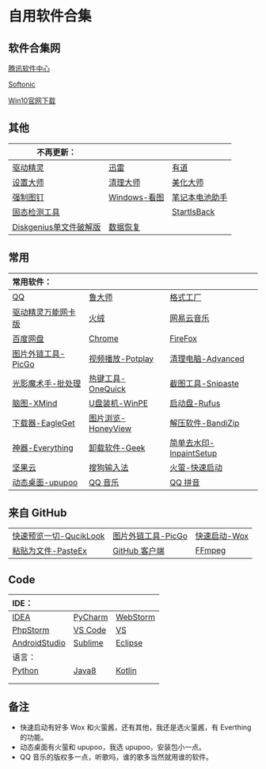 # 自用软件合集

## 软件合集网

[腾讯软件中心](https://pc.qq.com/)

[Softonic](https://en.softonic.com/)

[Win10官网下载](https://www.microsoft.com/zh-cn/software-download/windows10)

## 其他

| 不再更新： |  |  |
------- | ------- | -------
[驱动精灵](https://pan.baidu.com/s/1H7FsFUx4Q8oK7QTqj9VQwQ/) | [迅雷](https://pan.baidu.com/s/1c42P3xE4Qh3n5zMsXVn00g/) | [有道](https://pan.baidu.com/s/1E0noB2-1V6KIFgTH92ANjA/)
[设置大师](https://pan.baidu.com/s/1XCFPrAoryD-FwbSMtu7uBA/) | [清理大师](https://pan.baidu.com/s/1NnP5VzN9GylgoeQ4q3916w/) | [美化大师](https://pan.baidu.com/s/1aUjHCCm0CfVi3o1Fm0cotA/)
[强制图钉](https://pan.baidu.com/s/1WiUN4dNZKyoDWHJBuJp_XA/) | [Windows-看图](https://pan.baidu.com/s/1b93CeO_YV2hrClmIA9rVew/) | [笔记本电池助手](https://pan.baidu.com/s/1aoMrK6tYooyUgm_wh0rUMw/)
[固态检测工具](https://pan.baidu.com/s/1I3THIzS32wTK0hE3Yp0Teg/) |  | [StartIsBack](https://pan.baidu.com/s/13ACiBedQy6j0tBJtm6EoKQ/)
[Diskgenius单文件破解版](https://pan.baidu.com/s/1szCuw8IQTO9VFLCbuS2sNA/) | [数据恢复](https://pan.baidu.com/s/1aZzRDybe9HZQxEpFAMVwAA/)

## 常用

| 常用软件：| | |
|:---|:---|:---|
|[QQ](https://im.qq.com/download/)|[鲁大师](http://www.ludashi.com/page/pc.php)|[格式工厂](http://www.pcfreetime.com/formatfactory/CN/index.html)|
|[驱动精灵万能网卡版](http://www.drivergenius.com/wangka/)|[火绒](https://www.huorong.cn/)|[网易云音乐](https://music.163.com/#/download)|
|[百度网盘](https://pan.baidu.com/download)|[Chrome](https://www.google.cn/chrome/)|[FireFox](http://www.firefox.com.cn/)|
|[图片外链工具-PicGo](https://github.com/Molunerfinn/PicGo)|[视频播放-Potplay](http://potplayer.daum.net/?lang=zh_CN)|[清理电脑-Advanced](https://www.advancedsystemcare.cn/download/)|
|[光影魔术手-批处理](http://www.neoimaging.cn/)|[热键工具-OneQuick](https://onequick.org/download/)|[截图工具-Snipaste](https://zh.snipaste.com/)|
|[脑图-XMind](https://www.xmind.cn/zen/)|[U盘装机-WinPE](http://www.wepe.com.cn/download.html)|[启动盘-Rufus](https://rufus.ie/zh_CN.html)|
|[下载器-EagleGet](http://www.eagleget.com/cn/)|[图片浏览-HoneyView](https://www.bandisoft.com/honeyview/)|[解压软件-BandiZip](https://www.bandisoft.com/bandizip/)|
|[神器-Everything](https://www.voidtools.com/downloads/)|[卸载软件-Geek](https://geekuninstaller.com/download)|[简单去水印-InpaintSetup](https://www.theinpaint.com/download.html)|
|[坚果云](https://www.jianguoyun.com/s/downloads)|[搜狗输入法](https://pinyin.sogou.com/)|[火萤-快速启动](http://huoying666.com/)|
|[动态桌面-upupoo](http://upupoo.com/)|[QQ 音乐](https://y.qq.com/download/index.html/)|[QQ 拼音](http://qq.pinyin.cn/)|

## 来自 GitHub

| | | |
|:---|:---|:---|
| [快速预览一切-QucikLook](https://github.com/QL-Win/QuickLook) | [图片外链工具-PicGo](https://github.com/Molunerfinn/PicGo)|[快速启动-Wox](https://github.com/Wox-launcher/Wox) |
| [粘贴为文件-PasteEx](https://github.com/huiyadanli/PasteEx) | [GitHub 客户端](https://desktop.github.com/) | [FFmpeg](https://ffmpeg.org/download.html/) |

## Code

| IDE： | | |
|:---|:---|:---|
| [IDEA](https://www.jetbrains.com/idea/download/#section=windows) | [PyCharm](https://www.jetbrains.com/pycharm/download/#section=windows) | [WebStorm](https://www.jetbrains.com/webstorm/?fromMenu) |
| [PhpStorm](https://www.jetbrains.com/phpstorm/?fromMenu) | [VS Code](https://code.visualstudio.com/) | [VS](https://visualstudio.microsoft.com/vs/) |
| [AndroidStudio](https://developer.android.google.cn/studio/) | [Sublime](https://www.sublimetext.com/) | [Eclipse](https://www.eclipse.org/downloads/packages/installer/) |
| 语言： | | |
| [Python](https://www.python.org/downloads/) | [Java8](https://www.oracle.com/technetwork/cn/java/javase/downloads/jdk-netbeans-jsp-142931-zhs.html) | [Kotlin](https://www.kotlincn.net/docs/reference/) |
|  |  |  |
|  |  |  |

## 备注

- 快速启动有好多 Wox 和火萤酱，还有其他，我还是选火萤酱，有 Everthing 的功能。
- 动态桌面有火萤和 upupoo，我选 upupoo，安装包小一点。
- QQ 音乐的版权多一点，听歌吗，谁的歌多当然就用谁的软件。
